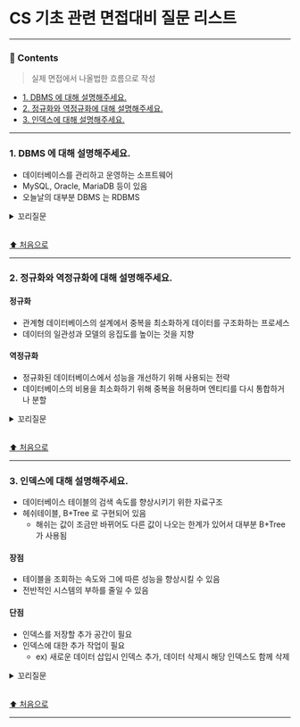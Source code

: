 # CS 기초 관련 면접대비 질문 리스트

---

### 📄 Contents
> 실제 면접에서 나올법한 흐름으로 작성
- [1. DBMS 에 대해 설명해주세요.](#1-dbms-에-대해-설명해주세요)
- [2. 정규화와 역정규화에 대해 설명해주세요.](#2-정규화와-역정규화에-대해-설명해주세요)
- [3. 인덱스에 대해 설명해주세요.](#3-인덱스에-대해-설명해주세요)
---

### 1. DBMS 에 대해 설명해주세요.
- 데이터베이스를 관리하고 운영하는 소프트웨어
- MySQL, Oracle, MariaDB 등이 있음
- 오늘날의 대부분 DBMS 는 RDBMS


<details>
<summary>꼬리질문</summary>
<div markdown="1">

### RDBMS 의 특징에 대해 설명해주세요.
- Column 과 Row 로 이루어져 있는 2차원 구조
- 스키마를 지정하고 이를 기반으로 데이터 저장
- 데이터의 무결성을 유지하기 위한 제약 조건 설정
- 테이블간의 관계를 정의하고 Join 을 통해 데이터 질의와 분석 수행
- 트랜잭션을 관리하여 일관성과 안전성을 보장하며 ACID(원자성, 일관성, 고립성, 지송석) 를 충족

<br>

###  SQL 과 NoSQL 에 대해 설명해주세요.

#### SQL
- 정해진 데이터 스키마에 따라 데이터가 저장
- 테이블간의 관계를 맺음

#### NoSQL
- 스키마, 관계 둘다 없음
- 데이터는 document 라고 부르며 JSON 과 비슷한 형태를 가짐
- 스키마가 없으므로 데이터의 구조를 알 수 없거나 변경될 가능성이 있을때 사용

### SQL 의 종류에 대해 설명해주세요.

#### DDL
- DB 의 구조 또는 스키마를 정의하는데 사용
- 명령어를 입력하는 순간 Auto Commit 됨
- `CREATE`, `ALTER`, `DROP`, `RENAME`

#### DML
- DB 의 데이터를 조작할때 사용
- 명령어를 입력후 COMMIT 으로 트랜잭션을 종료해야 반영됨 (DB 마다 약간의 차이 있음)
- `SELECT`, `INSERT`, `UPDATE`, `DELETE`

#### DCL
- 데이터 제어 
- DB 접근 권한작업을 할때 사용
- 명령어를 입력하는 순간 Auto Commit 됨
- `GRANT`, `REVOKE`

<br>

<br>

</div>
</details>

<br>

[⬆️ 처음으로](#-contents)

---

### 2. 정규화와 역정규화에 대해 설명해주세요.

#### 정규화
- 관계형 데이터베이스의 설계에서 중복을 최소화하게 데이터를 구조화하는 프로세스
- 데이터의 일관성과 모델의 응집도를 높이는 것을 지향

#### 역정규화
- 정규화된 데이터베이스에서 성능을 개선하기 위해 사용되는 전략
- 데이터베이스의 비용을 최소화하기 위해 중복을 허용하며 엔티티를 다시 통합하거나 분할

<details>
<summary>꼬리질문</summary>
<div markdown="1">

### 정규화의 절차에 대해 설명해주세요.

#### 1차 정규화
- 같은 성격과 내용의 컬럼이 연속적으로 나타나는 컬럼이 존재할 때 해당 컬럼을 새로운 테이블로 분리

#### 2차 정규화
- PK 가 복합키일 경우 구분하여 분리

#### 3차 정규화
- PK에 의존하지 않고 일반컬럼에 의존하는 컬럼들을 분리

<br>

### 역정규화를 하는 이유에 대해 설명해주세요.
- 데이터 조회시 I/O 가 많아져서 성능이 저하되거나 Join 으로 인한 성능 저하를 개선시키기 위해
- 데이터의 조회가 빨라지지만 삽입 수정 삭제는 느려짐
- 더 많은 저장공간이 필요
- 유지보수하기 어려워짐
- 테이블을 병합하거나 분리하는 방법이 있음


</div>
</details>

<br>

[⬆️ 처음으로](#-contents)

---

### 3. 인덱스에 대해 설명해주세요.
- 데이터베이스 테이블의 검색 속도를 향상시키기 위한 자료구조
- 헤쉬테이블, B+Tree 로 구현되어 있음
  - 해쉬는 값이 조금만 바뀌어도 다른 값이 나오는 한계가 있어서 대부분 B+Tree 가 사용됨 

#### 장점
- 테이블을 조회하는 속도와 그에 따른 성능을 향상시킬 수 있음
- 전반적인 시스템의 부하를 줄일 수 있음

#### 단점
- 인덱스를 저장할 추가 공간이 필요
- 인덱스에 대한 추가 작업이 필요
  - ex) 새로운 데이터 삽입시 인덱스 추가, 데이터 삭제시 해당 인덱스도 함께 삭제 

<details>
<summary>꼬리질문</summary>
<div markdown="1">

### 왜 인덱스는 B+Tree 로 구현되어 있는지 설명해주세요.

B+Tree 는 B-Tree 의 단점을 보완한 것

#### B-Tree
- 루트 노드에서 시작하여 각 노드들이 자식을 N개 가지는 Tree 자료구조

#### 특징
- 각 노드의 key 는 항상 정렬되어 있음
- 노드의 key 의 수가 K개라면 자식 노드의 수는 K+1 개
- root 노드는 항상 2개 이상의 자식을 가짐
- 모든 leaf 노드는 같은 레벨에 존재

#### B+Tree
- B-Tree 에서 모든 데이터를 한 번 순회하는 데에는 트리의 모든 노드를 방문해야 하는 비효율은 개선시킨 자료구조

#### 특징
- 오직 leaf 노드에만 데이터를 저장하고 leaf 노드가 아닌 노드에는 자식 포인터만 저장
- leaf 노드들은 LinkedList 로 연결되어 있음

<br>

### DB 인덱싱을 할때 주의해야할 점에 대해 설명해주세요.

#### DB 인덱싱의 4가지 기준
- 카디널리티
  - 유니크한 정도를 의미 
- 선택도
  - 어떤 값에 대한 컬럼들의 선택 비율
- 활용도
  - 해당 컬럼을 조회할때 사용하는 빈도
- 중복도
  - 수정의 빈도

인덱스를 설정하면 조회에 도움이 되는것은 맞으나 인덱스 설정시 DB 의 메모리 사용하며 인덱스를 설정한 컬럼의 수정시 인덱스 테이블까지 수정해야하는 작업이 
필요하므로 성능 저하의 원인이 될 수 있음


</div>
</details>

<br>

[⬆️ 처음으로](#-contents)

---



<br>
<br>